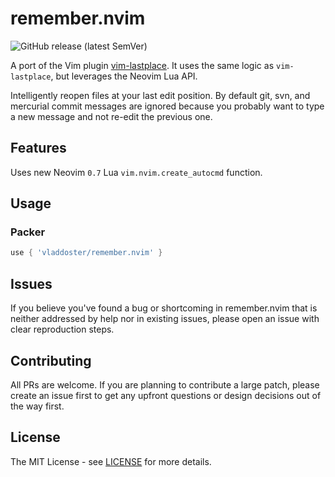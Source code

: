# remember.nvim

![GitHub release (latest SemVer)](https://github.com/vladdoster/remember.nvim/releases)

A port of the Vim plugin
[vim-lastplace](https://github.com/farmergreg/vim-lastplace). It uses the same
logic as `vim-lastplace`, but leverages the Neovim Lua API.

Intelligently reopen files at your last edit position. By default git, svn, and
mercurial commit messages are ignored because you probably want to type a new
message and not re-edit the previous one.

## Features

Uses new Neovim `0.7` Lua `vim.nvim.create_autocmd` function.

## Usage

### Packer

```Lua 
use { 'vladdoster/remember.nvim' } 
```

## Issues

If you believe you've found a bug or shortcoming in remember.nvim that is
neither addressed by help nor in existing issues, please open an issue with
clear reproduction steps. 

## Contributing

All PRs are welcome. If you are planning to contribute a large patch, please
create an issue first to get any upfront questions or design decisions out of
the way first.

## License

The MIT License - see [LICENSE](LICENSE) for more details.
